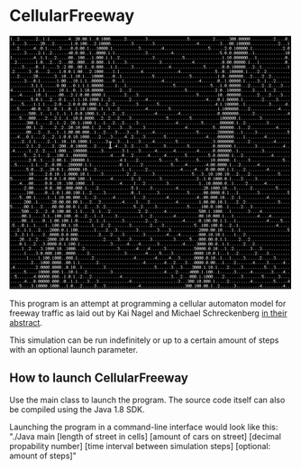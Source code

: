 # CellularFreeway


![preview pic](preview.png)



This program is an attempt at programming a cellular automaton model for freeway traffic as laid out by Kai Nagel and Michael Schreckenberg [in their abstract](http://www.pd.infn.it/~agarfa/didattica/met_comp/lab_20140108/1992_origca.pdf).

This simulation can be run indefinitely or up to a certain amount of steps with an optional launch parameter.  

## How to launch CellularFreeway

Use the main class to launch the program. The source code itself can also be compiled using the Java 1.8 SDK.

Launching the program in a command-line interface would look like this:
"./Java main [length of street in cells] [amount of cars on street] [decimal propability number] [time interval between simulation steps] [optional: amount of steps]"